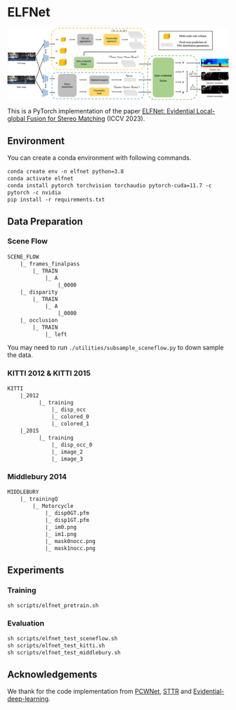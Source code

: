 # ELFNet

![arch](figures/arch.png)

This is a PyTorch implementation of the paper [ELFNet: Evidential Local-global Fusion for Stereo Matching]()  (ICCV 2023).

## Environment

You can create a conda environment with following commands.

```shell
conda create env -n elfnet python=3.8
conda activate elfnet
conda install pytorch torchvision torchaudio pytorch-cuda=11.7 -c pytorch -c nvidia
pip install -r requirements.txt
```

## Data Preparation

### Scene Flow

```
SCENE_FLOW
    |_ frames_finalpass
        |_ TRAIN
            |_ A
                |_0000
    |_ disparity
        |_ TRAIN
            |_ A
                |_0000
    |_ occlusion
        |_ TRAIN
            |_ left
```

You may need to run  `./utilities/subsample_sceneflow.py` to down sample the data.

### KITTI 2012 & KITTI 2015

```
KITTI
    |_2012
          |_ training
              |_ disp_occ
              |_ colored_0
              |_ colored_1
    |_2015
          |_ training
              |_ disp_occ_0
              |_ image_2
              |_ image_3
```

### Middlebury 2014

```
MIDDLEBURY
    |_ trainingQ
        |_ Motorcycle
            |_ disp0GT.pfm
            |_ disp1GT.pfm
            |_ im0.png
            |_ im1.png
            |_ mask0nocc.png
            |_ mask1nocc.png
```

## Experiments

### Training

```shell
sh scripts/elfnet_pretrain.sh
```

### Evaluation

```shell
sh scripts/elfnet_test_sceneflow.sh
sh scripts/elfnet_test_kitti.sh
sh scripts/elfnet_test_middlebury.sh
```

## Acknowledgements

We thank for the code implementation from [PCWNet](https://github.com/gallenszl/PCWNet), [STTR](https://github.com/mli0603/stereo-transformer) and [Evidential-deep-learning](https://github.com/aamini/evidential-deep-learning).

